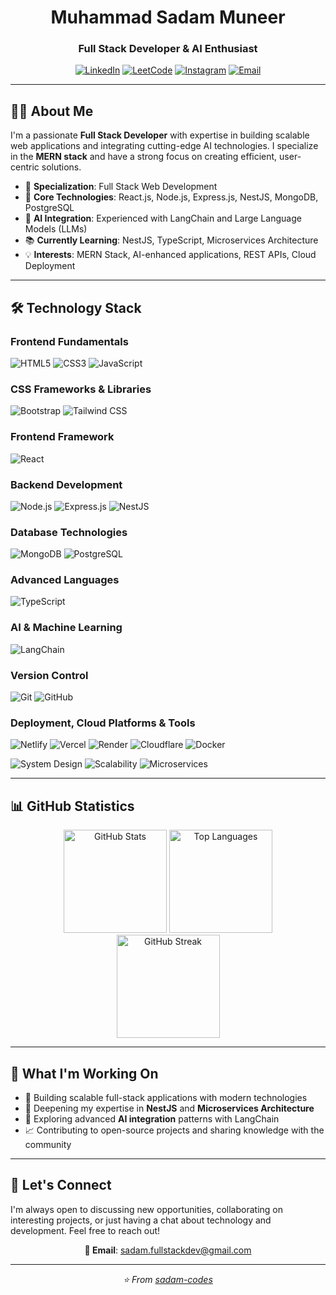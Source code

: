 <div align="center">

# Muhammad Sadam Muneer
### Full Stack Developer & AI Enthusiast

[![LinkedIn](https://img.shields.io/badge/LinkedIn-0077B5?style=for-the-badge&logo=linkedin&logoColor=white)](https://www.linkedin.com/in/muhammad-sadam-muneer)
[![LeetCode](https://img.shields.io/badge/LeetCode-FFA116?style=for-the-badge&logo=leetcode&logoColor=black)](https://leetcode.com/u/sadam_muneer/)
[![Instagram](https://img.shields.io/badge/Instagram-E4405F?style=for-the-badge&logo=instagram&logoColor=white)](https://www.instagram.com/sadam_muneer)
[![Email](https://img.shields.io/badge/Email-D14836?style=for-the-badge&logo=gmail&logoColor=white)](mailto:sadam.fullstackdev@gmail.com)

</div>

---

## 👨‍💻 About Me

I'm a passionate **Full Stack Developer** with expertise in building scalable web applications and integrating cutting-edge AI technologies. I specialize in the **MERN stack** and have a strong focus on creating efficient, user-centric solutions.

- 🚀 **Specialization**: Full Stack Web Development
- 🔧 **Core Technologies**: React.js, Node.js, Express.js, NestJS, MongoDB, PostgreSQL
- 🤖 **AI Integration**: Experienced with LangChain and Large Language Models (LLMs)
- 📚 **Currently Learning**: NestJS, TypeScript, Microservices Architecture
- 💡 **Interests**: MERN Stack, AI-enhanced applications, REST APIs, Cloud Deployment

---

## 🛠️ Technology Stack

### **Frontend Fundamentals**
<p>
  <img src="https://img.shields.io/badge/HTML5-E34F26?style=for-the-badge&logo=html5&logoColor=white" alt="HTML5"/>
  <img src="https://img.shields.io/badge/CSS3-1572B6?style=for-the-badge&logo=css3&logoColor=white" alt="CSS3"/>
  <img src="https://img.shields.io/badge/JavaScript-F7DF1E?style=for-the-badge&logo=javascript&logoColor=black" alt="JavaScript"/>
</p>

### **CSS Frameworks & Libraries**
<p>
  <img src="https://img.shields.io/badge/Bootstrap-563D7C?style=for-the-badge&logo=bootstrap&logoColor=white" alt="Bootstrap"/>
  <img src="https://img.shields.io/badge/Tailwind_CSS-38B2AC?style=for-the-badge&logo=tailwind-css&logoColor=white" alt="Tailwind CSS"/>
</p>

### **Frontend Framework**
<p>
  <img src="https://img.shields.io/badge/React-20232A?style=for-the-badge&logo=react&logoColor=61DAFB" alt="React"/>
</p>

### **Backend Development**
<p>
  <img src="https://img.shields.io/badge/Node.js-43853D?style=for-the-badge&logo=node.js&logoColor=white" alt="Node.js"/>
  <img src="https://img.shields.io/badge/Express.js-404D59?style=for-the-badge&logo=express&logoColor=white" alt="Express.js"/>
  <img src="https://img.shields.io/badge/NestJS-E0234E?style=for-the-badge&logo=nestjs&logoColor=white" alt="NestJS"/>
</p>

### **Database Technologies**
<p>
  <img src="https://img.shields.io/badge/MongoDB-4EA94B?style=for-the-badge&logo=mongodb&logoColor=white" alt="MongoDB"/>
  <img src="https://img.shields.io/badge/PostgreSQL-316192?style=for-the-badge&logo=postgresql&logoColor=white" alt="PostgreSQL"/>
</p>

### **Advanced Languages**
<p>
  <img src="https://img.shields.io/badge/TypeScript-007ACC?style=for-the-badge&logo=typescript&logoColor=white" alt="TypeScript"/>
</p>

### **AI & Machine Learning**
<p>
  <img src="https://img.shields.io/badge/LangChain-000000?style=for-the-badge&logo=chainlink&logoColor=white" alt="LangChain"/>
</p>

### **Version Control**
<p>
  <img src="https://img.shields.io/badge/Git-F05032?style=for-the-badge&logo=git&logoColor=white" alt="Git"/>
  <img src="https://img.shields.io/badge/GitHub-100000?style=for-the-badge&logo=github&logoColor=white" alt="GitHub"/>
</p>

### **Deployment, Cloud Platforms & Tools**
<p>
  <img src="https://img.shields.io/badge/Netlify-00C7B7?style=for-the-badge&logo=netlify&logoColor=white" alt="Netlify"/>
  <img src="https://img.shields.io/badge/Vercel-000000?style=for-the-badge&logo=vercel&logoColor=white" alt="Vercel"/>
  <img src="https://img.shields.io/badge/Render-46E3B7?style=for-the-badge&logo=render&logoColor=white" alt="Render"/>
  <img src="https://img.shields.io/badge/Cloudflare-F38020?style=for-the-badge&logo=cloudflare&logoColor=white" alt="Cloudflare"/>
  <img src="https://img.shields.io/badge/Docker-2496ED?style=for-the-badge&logo=docker&logoColor=white" alt="Docker"/>
</p>
<p> <img src="https://img.shields.io/badge/System_Design-0A0A0A?style=for-the-badge&logo=architecture&logoColor=white" alt="System Design"/> <img src="https://img.shields.io/badge/Scalability-4B8BBE?style=for-the-badge&logo=architecture&logoColor=white" alt="Scalability"/> <img src="https://img.shields.io/badge/Microservices-FF6F61?style=for-the-badge&logo=architecture&logoColor=white" alt="Microservices"/> </p>

---

## 📊 GitHub Statistics

<div align="center">
  <img src="https://github-readme-stats-sigma-five.vercel.app/api?username=sadam-codes&show_icons=true&theme=dark&count_private=true&hide_border=true" alt="GitHub Stats" height="165"/>
  <img src="https://github-readme-stats-sigma-five.vercel.app/api/top-langs/?username=sadam-codes&layout=compact&theme=dark&count_private=true&hide_border=true" alt="Top Languages" height="165"/>
</div>

<div align="center">
  <img src="https://streak-stats.demolab.com/?user=sadam-codes&theme=dark&hide_border=true" alt="GitHub Streak" height="165"/>
</div>

---

## 🎯 What I'm Working On

- 🔭 Building scalable full-stack applications with modern technologies
- 🌱 Deepening my expertise in **NestJS** and **Microservices Architecture**
- 🤖 Exploring advanced **AI integration** patterns with LangChain
- 📈 Contributing to open-source projects and sharing knowledge with the community

---

## 💬 Let's Connect

I'm always open to discussing new opportunities, collaborating on interesting projects, or just having a chat about technology and development. Feel free to reach out!

<div align="center">

**📧 Email**: [sadam.fullstackdev@gmail.com](mailto:sadam.fullstackdev@gmail.com)

</div>

---

<div align="center">
  <i>⭐️ From <a href="https://github.com/sadam-codes">sadam-codes</a></i>
</div>
